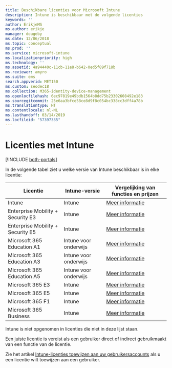 ```yaml
---
title: Beschikbare licenties voor Microsoft Intune
description: Intune is beschikbaar met de volgende licenties
keywords: ''
author: ErikjeMS
ms.author: erikje
manager: dougeby
ms.date: 12/06/2018
ms.topic: conceptual
ms.prod: ''
ms.service: microsoft-intune
ms.localizationpriority: high
ms.technology: ''
ms.assetid: 4a94440c-11cb-11e8-b642-0ed5f89f718b
ms.reviewer: amyro
ms.suite: ems
search.appverid: MET150
ms.custom: seodec18
ms.collection: M365-identity-device-management
ms.openlocfilehash: 6ec97819e49bdb1564b8dd75b23302608492e183
ms.sourcegitcommit: 25e6aa3bfce58ce8d9f8c054bc338cc3dff4a78b
ms.translationtype: HT
ms.contentlocale: nl-NL
ms.lasthandoff: 03/14/2019
ms.locfileid: "57397335"
---
```

# <a name="licenses-that-include-intune"></a>Licenties met Intune

[!INCLUDE [both-portals](./includes/note-for-both-portals.md)]

In de volgende tabel ziet u welke versie van Intune beschikbaar is in elke licentie:

| Licentie | Intune-versie | Vergelijking van functies en prijzen |
|-----------------------------------------------------------------------|-------------------------------------------------------------|---|
| Intune | Intune | [Meer informatie](https://www.microsoft.com/en-us/cloud-platform/microsoft-intune-pricing) |
| Enterprise Mobility + Security E3 | Intune | [Meer informatie](https://www.microsoft.com/en-us/cloud-platform/microsoft-intune-pricing) |
| Enterprise Mobility + Security E5 | Intune | [Meer informatie](https://www.microsoft.com/en-us/cloud-platform/microsoft-intune-pricing) |
| Microsoft 365 Education A1 | Intune voor onderwijs | [Meer informatie](https://www.microsoft.com/en-us/education/buy-license/microsoft365/default.aspx#) |
| Microsoft 365 Education A3 | Intune voor onderwijs | [Meer informatie](https://www.microsoft.com/en-us/education/buy-license/microsoft365/default.aspx#) |
| Microsoft 365 Education A5 | Intune voor onderwijs | [Meer informatie](https://www.microsoft.com/en-us/education/buy-license/microsoft365/default.aspx#) |
| Microsoft 365 E3 | Intune | [Meer informatie](https://www.microsoft.com/en-US/microsoft-365/enterprise) |
| Microsoft 365 E5 | Intune | [Meer informatie](https://www.microsoft.com/en-US/microsoft-365/enterprise) |
| Microsoft 365 F1 | Intune | [Meer informatie](https://www.microsoft.com/en-us/microsoft-365/enterprise/firstline) |
| Microsoft 365 Business | Intune | [Meer informatie](https://www.microsoft.com/en-us/microsoft-365/business) |

Intune is niet opgenomen in licenties die niet in deze lijst staan.

Een juiste licentie is vereist als een gebruiker direct of indirect gebruikmaakt van een functie van de licentie.

Zie het artikel [Intune-licenties toewijzen aan uw gebruikersaccounts](licenses-assign.md) als u een licentie wilt toewijzen aan een gebruiker.

